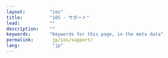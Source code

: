 ```yaml
---
layout:         "ios"
title:          "iOS - サポート"
lead:           ""
description:    ""
keywords:       "Keywords for this page, in the meta data"
permalink:       jp/ios/support/
lang:            "jp"
---
```

